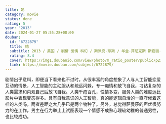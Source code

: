 ```yaml
---
title: 她
category: movie
status: done
rating: 5
year: "2013"
date: 2024-01-27 05:55:28+08:00
douban:
  id: "6722879"
  title: 她
  subtitle: 2013 / 美国 / 剧情 爱情 科幻 / 斯派克·琼斯 / 华金·菲尼克斯 斯嘉丽·约翰逊
  rating: 8.4
  cover: https://img1.doubanio.com/view/photo/m_ratio_poster/public/p2166850749.jpg
  link: https://movie.douban.com/subject/6722879/
---
```


剧情出乎意料，即便当下看来也不过时。从很丰富的角度想象了人与人工智能恋爱互动的情景，人工智能的主动服从和疏远闪躲，专一痴情和放飞自我，刁钻复杂的人类需求和内观自己后放飞自我。人类千疮百孔，性情多变，服务人类的难度远比影片中表现变态得多。具有自我意识的人工智能，真的能逻辑自洽的一直守候着这样的人类吗，两者差距之大几乎已是两个物种了。另外，总觉得萨曼莎的声优很努力的在工作。男主在行为举止上试图表现一个情感不成熟心理较幼稚的普通男性，也比较成功。
